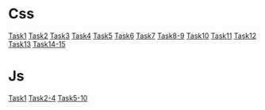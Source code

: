 <h1>Css</h1>
<a href="https://jihpeng.github.io/Task/Task1.html">Task1</a>
<a href="https://jihpeng.github.io/Task/Task2.html">Task2</a>
<a href="https://jihpeng.github.io/Task/Task3.html">Task3</a>
<a href="https://jihpeng.github.io/Task/Task4.html">Task4</a>
<a href="https://jihpeng.github.io/Task/Task5.html">Task5</a>
<a href="https://jihpeng.github.io/Task/Task6.html">Task6</a>
<a href="https://jihpeng.github.io/Task/t7/main.html">Task7</a>
<a href="https://jihpeng.github.io/Task/t8/main.html">Task8-9</a>
<a href="https://jihpeng.github.io/Task/t10/t10.html">Task10</a>
<a href="https://jihpeng.github.io/Task/t11/t11.html">Task11</a>
<a href="https://jihpeng.github.io/Task/t12/t12-1.html">Task12</a>
<a href="https://jihpeng.github.io/Task/t13/main.html">Task13</a>
<a href="https://jihpeng.github.io/Task/t14/main.html">Task14-15</a>

<h1>Js</h1>
<a href="https://jihpeng.github.io/Task/js/t1/t1.html">Task1</a>
<a href="https://jihpeng.github.io/Task/js-t2/main.html">Task2-4</a>
<a href="https://jihpeng.github.io/6-10/js10/js10/index.html">Task5-10</a>

